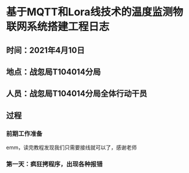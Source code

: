 # 基于MQTT和Lora线技术的温度监测物联网系统搭建工程日志
## 时间：2021年4月10日
## 地点：战忽局T104014分局
## 人员：战忽局T104014分局全体行动干员
## 过程
### 前期工作准备
emm，读完教程发现我们只需要接线就可以了，感谢老师
### 第一天：疯狂拷程序，出现各种报错
